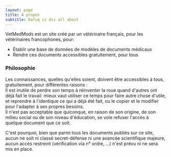 ```yaml
---
layout: page
title: À propos
subtitle: Dafuq iz dis all about
---
```


VetMedMods est un site créé par un vétérinaire français, pour les vétérinaires francophones, pour:

- Établir une base de données de modèles de documents médicaux
- Rendre ces documents accessibles gratuitement, pour tous

### Philosophie

Les connaissances, quelles qu'elles soient, doivent être accessibles à tous, gratuitement, pour différentes raisons :  
Il est inutile de perdre son temps à réinventer la roue quand d'autres ont déjà fait le travail: mieux vaut utiliser ce temps pour faire autre chose d'utile, et reprendre à l'identique ce qui a déjà été fait, ou le copier et le modifier pour l'adapter à ses propres besoins.  
Il n'est pas acceptable que quiconque, en raison de son origine, de son milieu social ou de son niveau d'éducation, se voie refuser l'accès à quelque document que ce soit.

C'est pourquoi, bien que parmi tous les documents publiés sur ce site, aucun ne soit ni classé secret-défense ni une avancée scientifique majeure, aucun accès restreint (vérification via n° ordre, ...) n'est prévu ni ne sera mis en place.
